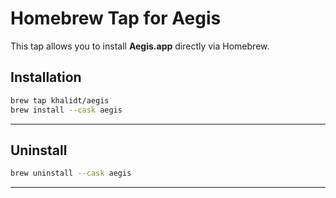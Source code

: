 # Homebrew Tap for Aegis

This tap allows you to install **Aegis.app** directly via Homebrew.

## Installation

```bash
brew tap khalidt/aegis
brew install --cask aegis
```
---
## Uninstall
```bash
brew uninstall --cask aegis
```

---
